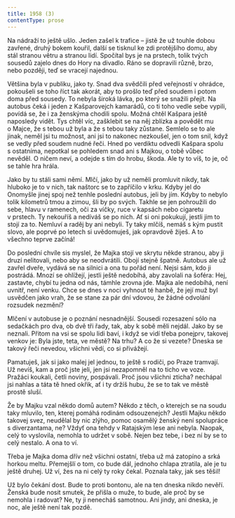 ```yaml
---
title: 1958 (3)
contentType: prose
---
```


<section>

Na nádraží to ještě ušlo. Jeden zašel k trafice – jistě že už touhle dobou zavřené, druhý bokem kouřil, další se tisknul ke zdi protějšího domu, aby stál stranou větru a stranou lidí. Spočítal bys je na prstech, tolik tvých sousedů zajelo dnes do Hory na divadlo. Ráno se dopravili různě, brzo, nebo později, teď se vracejí najednou.

Většina byla v publiku, jako ty. Snad dva svědčili před veřej­ností v ohrádce, pokoušeli se toho říct tak akorát, aby to prošlo teď před soudem i potom doma před sousedy. To nebyla široká lávka, po který se snažili přejít. Na autobus čeká i jeden z Kašparovejch kamarádů, co ti toho vedle sebe vypili, povídá se, že i za ženskýma chodili spolu. Možná chtěl Kašpara ještě naposledy vidět. Tys chtěl víc, zašklebit se na něj zblízka a povědět mu o Majce, že s tebou už byla a že s tebou taky zůstane. Semlelo se to ale jinak, neměl jsi tu možnost, ani jsi to nakonec nezkoušel, jen o tom snil, když se vedly před soudem nudné řeči. Hned po verdiktu odvedli Kašpara spolu s ostatníma, nepotkal se pohledem snad ani s Majkou, o tobě vůbec nevěděl. O ničem neví, a odejde s tím do hrobu, škoda. Ale ty to víš, to je, oč se tahle hra hrála.

Jako by tu stáli sami němí. Mlčí, jako by už neměli promluvit nikdy, tak hluboko je to v nich, tak naštorc se to zapříčilo v krku. Kdyby jel do Onomyšle jinej spoj než tenhle poslední autobus, jeli by jím. Kdyby to nebylo tolik kilometrů tmou a zimou, šli by po svých. Takhle se jen pohroužili do sebe, hlavu v ramenech, oči za víčky, ruce v kapsách nebo cigaretu v prstech. Ty nekouříš a nedíváš se po nich. Ať si oni pokukují, jestli jim to stojí za to. Nemluví a raděj by ani nebyli. Ty taky mlčíš, nemáš s kým pustit slovo, ale poprvé po letech si uvědomuješ, jak opravdově žiješ. A to všechno teprve začíná!

Do poslední chvíle sis myslel, že Majka stojí ve skrytu někde stranou, aby ji druzí nelitovali, nebo aby se neodvrátili. Obojí stejně špatně. Autobus ale už zavřel dveře, vydává se na silnici a ona tu pořád není. Nejsi sám, kdo ji postrádá. Mnozí se ohlížejí, jestli ještě nedobíhá, aby zavolali na šoféra: Hej, zastavte, chybí tu jedna od nás, támhle zrovna jde. Majka ale nedobíhá, není uvnitř, není venku. Chce se dnes v noci vyhnout té hanbě, že její muž byl usvědčen jako vrah, že se stane za pár dní vdovou, že žádné odvolání rozsudek nezmění?

Mlčení v autobuse je o poznání nesnadnější. Sousedi rozesazení sólo na sedačkách pro dva, ob dvě tři řady, tak, aby k sobě měli nejdál. Jako by se neznali. Přitom na vsi se spolu lidi baví, i když se vidí třeba ponejprv, takovej venkov je: Byla jste, teta, ve městě? Na trhu? A co že si vezete? Dneska se takový řeči nevedou, všichni vědí, co si přivážejí.

Pamatuješ, jak si jako malej jel jednou, to ještě s rodiči, po Praze tramvají. Už nevíš, kam a proč jste jeli, jen jsi nezapomněl na to ticho ve voze. Pražáci koukali, četli noviny, pospávali. Proč jsou všichni zticha? nechápal jsi nahlas a táta tě hned okřik, ať i ty držíš hubu, že se to tak ve městě prostě sluší.

Že by Majku vzal někdo domů autem? Někdo z těch, o kterejch se na soudu taky mluvilo, ten, kterej pomáhá rodinám odsouzenejch? Jestli Majku někdo takovej svez, neudělal by nic zlýho, pomoc osamělý ženský není spolupráce s diverzantama, ne? Vždyť ona tehdy v Ratajským lese ani nebyla. Naopak, celý to vyslovila, nemohla to udržet v sobě. Nejen bez tebe, i bez ní by se to celý nestalo. A ona to ví.

Třeba je Majka doma dřív než všichni ostatní, třeba už má zatopíno a srká horkou meltu. Přemejšlí o tom, co bude dál, jednoho chlapa ztratila, ale je tu ještě druhej. Už ví, žes na ni celý ty roky čekal. Poznala taky, jak ses těšil!

Už bylo čekání dost. Bude to proti bontonu, ale na ten dneska nikdo nevěří. Ženská bude nosit smutek, že přišla o muže, to bude, ale proč by se nemohla i radovat? Ne, ty ji nenecháš samotnou. Ani jindy, ani dneska, je noc, ale ještě není tak pozdě.

</section>
